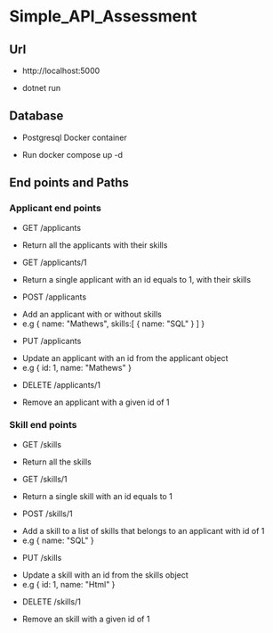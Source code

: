 # Simple_API_Assessment

## Url

- http://localhost:5000
* dotnet run

## Database

- Postgresql Docker container
* Run docker compose up -d

## End points and Paths

### Applicant end points

- GET /applicants
* Return all the applicants with their skills

- GET /applicants/1
* Return a single applicant with an id equals to 1, with their skills

- POST /applicants
* Add an applicant with or without skills
* e.g {
  name: "Mathews",
  skills:[
  {
  name: "SQL"
  }
  ]
  }

- PUT /applicants
* Update an applicant with an id from the applicant object
* e.g {
  id: 1,
  name: "Mathews"
  }

- DELETE /applicants/1
* Remove an applicant with a given id of 1

### Skill end points

- GET /skills
* Return all the skills

- GET /skills/1
* Return a single skill with an id equals to 1

- POST /skills/1
* Add a skill to a list of skills that belongs to an applicant with id of 1
* e.g
  {
  name: "SQL"
  }

- PUT /skills
* Update a skill with an id from the skills object
* e.g {
  id: 1,
  name: "Html"
  }

- DELETE /skills/1
* Remove an skill with a given id of 1
